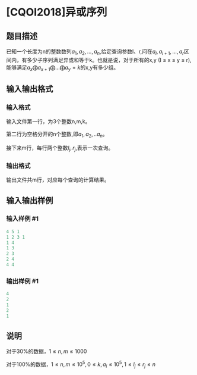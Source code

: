 # [CQOI2018]异或序列

## 题目描述

已知一个长度为n的整数数列$a_1,a_2,...,a_n$,给定查询参数l、r,问在$a_l,a_{l+1},...,a_r$区间内，有多少子序列满足异或和等于k。也就是说，对于所有的x,y (I ≤ x ≤ y ≤ r),能够满足$a_x \bigoplus a_{x+1} \bigoplus ... \bigoplus a_y = k$的x,y有多少组。

## 输入输出格式

### 输入格式

输入文件第一行，为3个整数n,m,k。

第二行为空格分开的n个整数,即$a_1,a_2,..a_n$。

接下来m行，每行两个整数$l_j,r_j$,表示一次查询。

### 输出格式

输出文件共m行，对应每个查询的计算结果。

## 输入输出样例

### 输入样例 #1

```cpp
4 5 1
1 2 3 1
1 4
1 3
2 3
2 4
4 4
```


### 输出样例 #1

```cpp
4
2
1
2
1
```


## 说明

对于30%的数据，$1 ≤ n, m ≤ 1000$

对于100%的数据，$1 ≤ n, m ≤ 10^5, 0 ≤ k, a_i ≤ 10^5,1 ≤ l_j ≤ r_j ≤ n$

